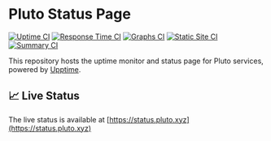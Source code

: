 # Pluto Status Page

[![Uptime CI](https://github.com/pluto/status/actions/workflows/uptime.yml/badge.svg)](https://github.com/pluto/status/actions/workflows/uptime.yml)
[![Response Time CI](https://github.com/pluto/status/actions/workflows/response-time.yml/badge.svg)](https://github.com/pluto/status/actions/workflows/response-time.yml)
[![Graphs CI](https://github.com/pluto/status/actions/workflows/graphs.yml/badge.svg)](https://github.com/pluto/status/actions/workflows/graphs.yml)
[![Static Site CI](https://github.com/pluto/status/actions/workflows/static-site.yml/badge.svg)](https://github.com/pluto/status/actions/workflows/static-site.yml)
[![Summary CI](https://github.com/pluto/status/actions/workflows/summary.yml/badge.svg)](https://github.com/pluto/status/actions/workflows/summary.yml)

This repository hosts the uptime monitor and status page for Pluto services, powered by [Upptime](https://github.com/upptime/upptime).

## 📈 Live Status

The live status is available at [https://status.pluto.xyz](https://status.pluto.xyz)
